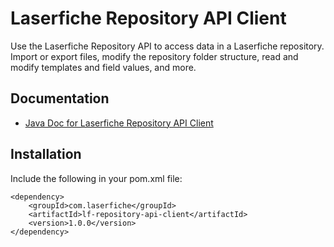 # Laserfiche Repository API Client

Use the Laserfiche Repository API to access data in a Laserfiche repository. Import or export files, modify the repository folder structure, read and modify templates and field values, and more.

## Documentation

- [Java Doc for Laserfiche Repository API Client](https://s01.oss.sonatype.org/service/local/repositories/releases/archive/com/laserfiche/lf-repository-api-client/1.0.0/lf-repository-api-client-1.0.0-javadoc.jar/!/index.html)

## Installation

Include the following in your pom.xml file:

```
<dependency>
    <groupId>com.laserfiche</groupId>
    <artifactId>lf-repository-api-client</artifactId>
    <version>1.0.0</version>
</dependency>
```